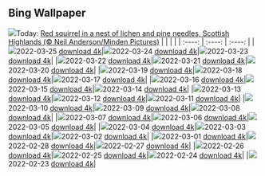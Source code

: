 ## Bing Wallpaper
![](./wallpaper/2022-03-25.jpg)Today: [Red squirrel in a nest of lichen and pine needles, Scottish Highlands (© Neil Anderson/Minden Pictures)](./wallpaper/2022-03-25.jpg)
|      |      |      |
| :----: | :----: | :----: |
|![](./wallpaper/2022-03-25_sm.jpg)2022-03-25 [download 4k](./wallpaper/2022-03-25.jpg)|![](./wallpaper/2022-03-24_sm.jpg)2022-03-24 [download 4k](./wallpaper/2022-03-24.jpg)|![](./wallpaper/2022-03-23_sm.jpg)2022-03-23 [download 4k](./wallpaper/2022-03-23.jpg)|
|![](./wallpaper/2022-03-22_sm.jpg)2022-03-22 [download 4k](./wallpaper/2022-03-22.jpg)|![](./wallpaper/2022-03-21_sm.jpg)2022-03-21 [download 4k](./wallpaper/2022-03-21.jpg)|![](./wallpaper/2022-03-20_sm.jpg)2022-03-20 [download 4k](./wallpaper/2022-03-20.jpg)|
|![](./wallpaper/2022-03-19_sm.jpg)2022-03-19 [download 4k](./wallpaper/2022-03-19.jpg)|![](./wallpaper/2022-03-18_sm.jpg)2022-03-18 [download 4k](./wallpaper/2022-03-18.jpg)|![](./wallpaper/2022-03-17_sm.jpg)2022-03-17 [download 4k](./wallpaper/2022-03-17.jpg)|
|![](./wallpaper/2022-03-16_sm.jpg)2022-03-16 [download 4k](./wallpaper/2022-03-16.jpg)|![](./wallpaper/2022-03-15_sm.jpg)2022-03-15 [download 4k](./wallpaper/2022-03-15.jpg)|![](./wallpaper/2022-03-14_sm.jpg)2022-03-14 [download 4k](./wallpaper/2022-03-14.jpg)|
|![](./wallpaper/2022-03-13_sm.jpg)2022-03-13 [download 4k](./wallpaper/2022-03-13.jpg)|![](./wallpaper/2022-03-12_sm.jpg)2022-03-12 [download 4k](./wallpaper/2022-03-12.jpg)|![](./wallpaper/2022-03-11_sm.jpg)2022-03-11 [download 4k](./wallpaper/2022-03-11.jpg)|
|![](./wallpaper/2022-03-10_sm.jpg)2022-03-10 [download 4k](./wallpaper/2022-03-10.jpg)|![](./wallpaper/2022-03-09_sm.jpg)2022-03-09 [download 4k](./wallpaper/2022-03-09.jpg)|![](./wallpaper/2022-03-08_sm.jpg)2022-03-08 [download 4k](./wallpaper/2022-03-08.jpg)|
|![](./wallpaper/2022-03-07_sm.jpg)2022-03-07 [download 4k](./wallpaper/2022-03-07.jpg)|![](./wallpaper/2022-03-06_sm.jpg)2022-03-06 [download 4k](./wallpaper/2022-03-06.jpg)|![](./wallpaper/2022-03-05_sm.jpg)2022-03-05 [download 4k](./wallpaper/2022-03-05.jpg)|
|![](./wallpaper/2022-03-04_sm.jpg)2022-03-04 [download 4k](./wallpaper/2022-03-04.jpg)|![](./wallpaper/2022-03-03_sm.jpg)2022-03-03 [download 4k](./wallpaper/2022-03-03.jpg)|![](./wallpaper/2022-03-02_sm.jpg)2022-03-02 [download 4k](./wallpaper/2022-03-02.jpg)|
|![](./wallpaper/2022-03-01_sm.jpg)2022-03-01 [download 4k](./wallpaper/2022-03-01.jpg)|![](./wallpaper/2022-02-28_sm.jpg)2022-02-28 [download 4k](./wallpaper/2022-02-28.jpg)|![](./wallpaper/2022-02-27_sm.jpg)2022-02-27 [download 4k](./wallpaper/2022-02-27.jpg)|
|![](./wallpaper/2022-02-26_sm.jpg)2022-02-26 [download 4k](./wallpaper/2022-02-26.jpg)|![](./wallpaper/2022-02-25_sm.jpg)2022-02-25 [download 4k](./wallpaper/2022-02-25.jpg)|![](./wallpaper/2022-02-24_sm.jpg)2022-02-24 [download 4k](./wallpaper/2022-02-24.jpg)|
|![](./wallpaper/2022-02-23_sm.jpg)2022-02-23 [download 4k](./wallpaper/2022-02-23.jpg)|